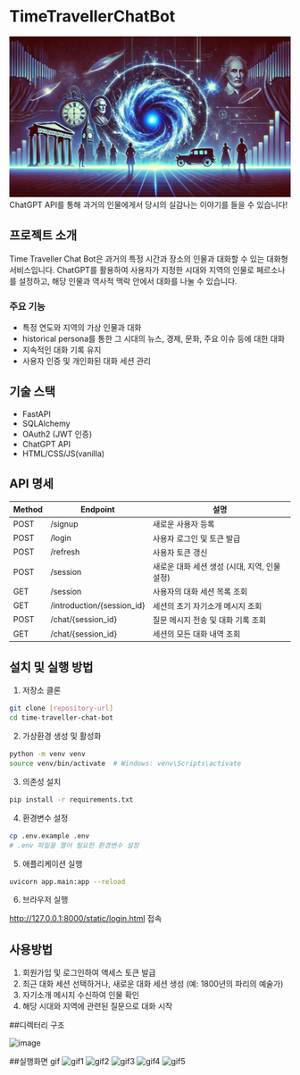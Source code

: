 # TimeTravellerChatBot

![image](logo.png)
ChatGPT API를 통해 과거의 인물에게서 당시의 실감나는 이야기를 들을 수 있습니다!

## 프로젝트 소개

Time Traveller Chat Bot은 과거의 특정 시간과 장소의 인물과 대화할 수 있는 대화형 서비스입니다.
ChatGPT를 활용하여 사용자가 지정한 시대와 지역의 인물로 페르소나를 설정하고, 해당 인물과 역사적 맥락 안에서 대화를 나눌 수 있습니다.

### 주요 기능

- 특정 연도와 지역의 가상 인물과 대화
- historical persona를 통한 그 시대의 뉴스, 경제, 문화, 주요 이슈 등에 대한 대화
- 지속적인 대화 기록 유지
- 사용자 인증 및 개인화된 대화 세션 관리

## 기술 스택

- FastAPI
- SQLAlchemy
- OAuth2 (JWT 인증)
- ChatGPT API
- HTML/CSS/JS(vanilla)

## API 명세

| Method | Endpoint                   | 설명                                          |
| ------ | -------------------------- | --------------------------------------------- |
| POST   | /signup                    | 새로운 사용자 등록                            |
| POST   | /login                     | 사용자 로그인 및 토큰 발급                    |
| POST   | /refresh                   | 사용자 토큰 갱신                              |
| POST   | /session                   | 새로운 대화 세션 생성 (시대, 지역, 인물 설정) |
| GET    | /session                   | 사용자의 대화 세션 목록 조회                  |
| GET    | /introduction/{session_id} | 세션의 초기 자기소개 메시지 조회              |
| POST   | /chat/{session_id}         | 질문 메시지 전송 및 대화 기록 조회            |
| GET    | /chat/{session_id}         | 세션의 모든 대화 내역 조회                    |

## 설치 및 실행 방법

1. 저장소 클론

```bash
git clone [repository-url]
cd time-traveller-chat-bot
```

2. 가상환경 생성 및 활성화

```bash
python -m venv venv
source venv/bin/activate  # Windows: venv\Scripts\activate
```

3. 의존성 설치

```bash
pip install -r requirements.txt
```

4. 환경변수 설정

```bash
cp .env.example .env
# .env 파일을 열어 필요한 환경변수 설정
```

5. 애플리케이션 실행

```bash
uvicorn app.main:app --reload
```

6. 브라우저 실행

http://127.0.0.1:8000/static/login.html 접속

## 사용방법

1. 회원가입 및 로그인하여 액세스 토큰 발급
2. 최근 대화 세션 선택하거나, 새로운 대화 세션 생성 (예: 1800년의 파리의 예술가)
3. 자기소개 메시지 수신하여 인물 확인
4. 해당 시대와 지역에 관련된 질문으로 대화 시작



##디렉터리 구조

![image](https://github.com/user-attachments/assets/e29ab5c5-c731-4768-a8bd-aedcfb6327ee)



##실행화면 gif
![gif1](https://github.com/user-attachments/assets/fb6a8157-af20-4171-8d3a-5973707cad42)
![gif2](https://github.com/user-attachments/assets/464f829a-0f78-4f85-b463-f1d7c1adadea)
![gif3](https://github.com/user-attachments/assets/e1e2b5a9-9637-44fe-8f9a-62c3b4ccf7de)
![gif4](https://github.com/user-attachments/assets/46300748-585a-463b-943e-f98350459308)
![gif5](https://github.com/user-attachments/assets/d48a4a4a-804a-4e7e-b460-bd922bd916d5)





